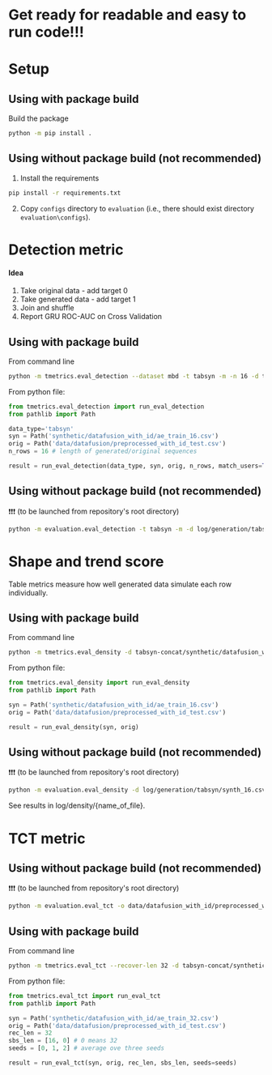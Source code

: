 # Get ready for readable and easy to run code!!! 

# Setup

## **Using with package build**

Build the package

```bash
python -m pip install .
```

## Using without package build (not recommended)

1. Install the requirements

```bash
pip install -r requirements.txt
```

2. Copy `configs` directory to `evaluation` (i.e., there should exist directory `evaluation\configs`).

# Detection metric

#### Idea

1. Take original data - add target 0
2. Take generated data - add target 1
3. Join and shuffle
4. Report GRU ROC-AUC on Cross Validation

## **Using with package build**

From command line

```bash
python -m tmetrics.eval_detection --dataset mbd -t tabsyn -m -n 16 -d tabsyn-concat/synthetic/datafusion_with_id/ae_train_16.csv -o tabsyn-concat/data/datafusion/preprocessed_with_id_test.csv --gpu_ids 0 2 3 --verbose
```

From python file:

```python
from tmetrics.eval_detection import run_eval_detection
from pathlib import Path

data_type='tabsyn'
syn = Path('synthetic/datafusion_with_id/ae_train_16.csv')
orig = Path('data/datafusion/preprocessed_with_id_test.csv')
n_rows = 16 # length of generated/original sequences

result = run_eval_detection(data_type, syn, orig, n_rows, match_users=True, verbose=True)
```

## **Using without package build (not recommended)**


❗❗❗ (to be launched from repository's root directory)

```bash
python -m evaluation.eval_detection -t tabsyn -m -d log/generation/tabsyn/unet_16.csv -n 16 --verbose
```

# Shape and trend score
Table metrics measure how well generated data simulate each row individually.

## **Using with package build**

From command line

```bash
python -m tmetrics.eval_density -d tabsyn-concat/synthetic/datafusion_with_id/ae_train_32.csv -o tabsyn-concat/data/datafusion/preprocessed_with_id_test.csv
```

From python file:

```python
from tmetrics.eval_density import run_eval_density
from pathlib import Path

syn = Path('synthetic/datafusion_with_id/ae_train_16.csv')
orig = Path('data/datafusion/preprocessed_with_id_test.csv')

result = run_eval_density(syn, orig)
```
## **Using without package build (not recommended)** 

❗❗❗ (to be launched from repository's root directory)

```bash
python -m evaluation.eval_density -d log/generation/tabsyn/synth_16.csv
```

See results in log/density/{name_of_file}.

# TCT metric

## **Using without package build (not recommended)** 

❗❗❗ (to be launched from repository's root directory)

```bash
python -m evaluation.eval_tct -o data/datafusion_with_id/preprocessed_with_id_test.csv -d synthetic/datafusion_with_id/synth_64_099.csv --recover-len 64 --subsample-len 16,32,0 --seed 0,1,2,3,4
```

## **Using with package build**

From command line

```bash
python -m tmetrics.eval_tct --recover-len 32 -d tabsyn-concat/synthetic/datafusion_with_id/ae_train_32.csv -o tabsyn-concat/data/datafusion/preprocessed_with_id_test.csv --seed 0,1,2 --subsample-len 16,0
```

From python file:

```python
from tmetrics.eval_tct import run_eval_tct
from pathlib import Path

syn = Path('synthetic/datafusion_with_id/ae_train_32.csv')
orig = Path('data/datafusion/preprocessed_with_id_test.csv')
rec_len = 32
sbs_len = [16, 0] # 0 means 32
seeds = [0, 1, 2] # average ove three seeds

result = run_eval_tct(syn, orig, rec_len, sbs_len, seeds=seeds)
```
